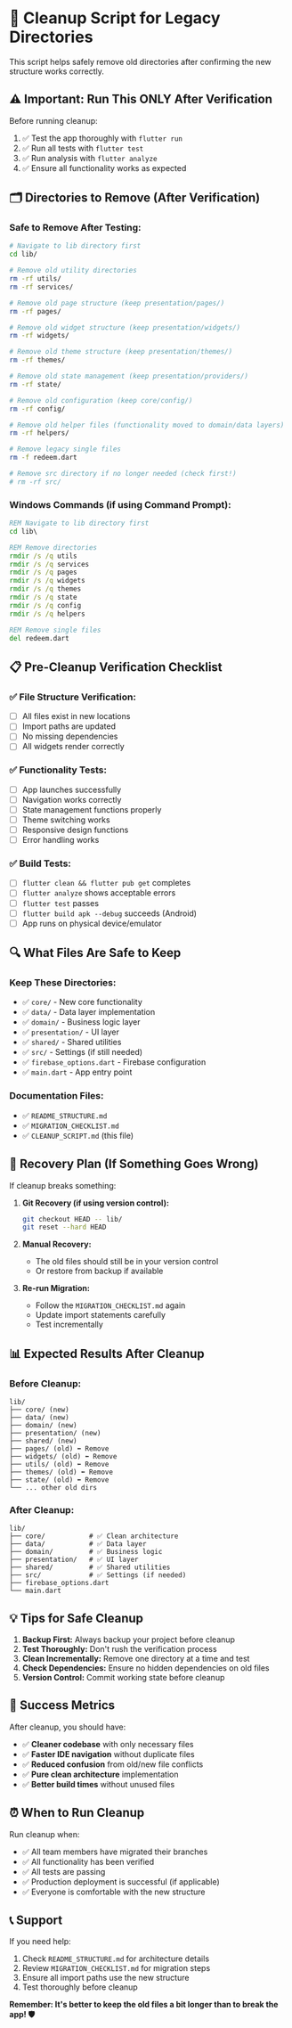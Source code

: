 # 🧹 Cleanup Script for Legacy Directories

This script helps safely remove old directories after confirming the new structure works correctly.

## ⚠️ **Important: Run This ONLY After Verification**

Before running cleanup:
1. ✅ Test the app thoroughly with `flutter run`
2. ✅ Run all tests with `flutter test`
3. ✅ Run analysis with `flutter analyze`
4. ✅ Ensure all functionality works as expected

## 🗂️ **Directories to Remove (After Verification)**

### **Safe to Remove After Testing:**
```bash
# Navigate to lib directory first
cd lib/

# Remove old utility directories
rm -rf utils/
rm -rf services/

# Remove old page structure (keep presentation/pages/)
rm -rf pages/

# Remove old widget structure (keep presentation/widgets/)
rm -rf widgets/

# Remove old theme structure (keep presentation/themes/)
rm -rf themes/

# Remove old state management (keep presentation/providers/)
rm -rf state/

# Remove old configuration (keep core/config/)
rm -rf config/

# Remove old helper files (functionality moved to domain/data layers)
rm -rf helpers/

# Remove legacy single files
rm -f redeem.dart

# Remove src directory if no longer needed (check first!)
# rm -rf src/
```

### **Windows Commands (if using Command Prompt):**
```cmd
REM Navigate to lib directory first
cd lib\

REM Remove directories
rmdir /s /q utils
rmdir /s /q services
rmdir /s /q pages
rmdir /s /q widgets
rmdir /s /q themes
rmdir /s /q state
rmdir /s /q config
rmdir /s /q helpers

REM Remove single files
del redeem.dart
```

## 📋 **Pre-Cleanup Verification Checklist**

### ✅ **File Structure Verification:**
- [ ] All files exist in new locations
- [ ] Import paths are updated
- [ ] No missing dependencies
- [ ] All widgets render correctly

### ✅ **Functionality Tests:**
- [ ] App launches successfully
- [ ] Navigation works correctly
- [ ] State management functions properly
- [ ] Theme switching works
- [ ] Responsive design functions
- [ ] Error handling works

### ✅ **Build Tests:**
- [ ] `flutter clean && flutter pub get` completes
- [ ] `flutter analyze` shows acceptable errors
- [ ] `flutter test` passes
- [ ] `flutter build apk --debug` succeeds (Android)
- [ ] App runs on physical device/emulator

## 🔍 **What Files Are Safe to Keep**

### **Keep These Directories:**
- ✅ `core/` - New core functionality
- ✅ `data/` - Data layer implementation
- ✅ `domain/` - Business logic layer
- ✅ `presentation/` - UI layer
- ✅ `shared/` - Shared utilities
- ✅ `src/` - Settings (if still needed)
- ✅ `firebase_options.dart` - Firebase configuration
- ✅ `main.dart` - App entry point

### **Documentation Files:**
- ✅ `README_STRUCTURE.md`
- ✅ `MIGRATION_CHECKLIST.md`
- ✅ `CLEANUP_SCRIPT.md` (this file)

## 🚨 **Recovery Plan (If Something Goes Wrong)**

If cleanup breaks something:

1. **Git Recovery (if using version control):**
   ```bash
   git checkout HEAD -- lib/
   git reset --hard HEAD
   ```

2. **Manual Recovery:**
   - The old files should still be in your version control
   - Or restore from backup if available

3. **Re-run Migration:**
   - Follow the `MIGRATION_CHECKLIST.md` again
   - Update import statements carefully
   - Test incrementally

## 📊 **Expected Results After Cleanup**

### **Before Cleanup:**
```
lib/
├── core/ (new)
├── data/ (new)  
├── domain/ (new)
├── presentation/ (new)
├── shared/ (new)
├── pages/ (old) ⬅️ Remove
├── widgets/ (old) ⬅️ Remove
├── utils/ (old) ⬅️ Remove
├── themes/ (old) ⬅️ Remove
├── state/ (old) ⬅️ Remove
└── ... other old dirs
```

### **After Cleanup:**
```
lib/
├── core/           # ✅ Clean architecture
├── data/           # ✅ Data layer
├── domain/         # ✅ Business logic
├── presentation/   # ✅ UI layer
├── shared/         # ✅ Shared utilities
├── src/            # ✅ Settings (if needed)
├── firebase_options.dart
└── main.dart
```

## 💡 **Tips for Safe Cleanup**

1. **Backup First:** Always backup your project before cleanup
2. **Test Thoroughly:** Don't rush the verification process
3. **Clean Incrementally:** Remove one directory at a time and test
4. **Check Dependencies:** Ensure no hidden dependencies on old files
5. **Version Control:** Commit working state before cleanup

## 🎯 **Success Metrics**

After cleanup, you should have:
- ✅ **Cleaner codebase** with only necessary files
- ✅ **Faster IDE navigation** without duplicate files
- ✅ **Reduced confusion** from old/new file conflicts
- ✅ **Pure clean architecture** implementation
- ✅ **Better build times** without unused files

## ⏰ **When to Run Cleanup**

Run cleanup when:
- ✅ All team members have migrated their branches
- ✅ All functionality has been verified
- ✅ All tests are passing
- ✅ Production deployment is successful (if applicable)
- ✅ Everyone is comfortable with the new structure

## 📞 **Support**

If you need help:
1. Check `README_STRUCTURE.md` for architecture details
2. Review `MIGRATION_CHECKLIST.md` for migration steps
3. Ensure all import paths use the new structure
4. Test thoroughly before cleanup

**Remember: It's better to keep the old files a bit longer than to break the app! 🛡️**